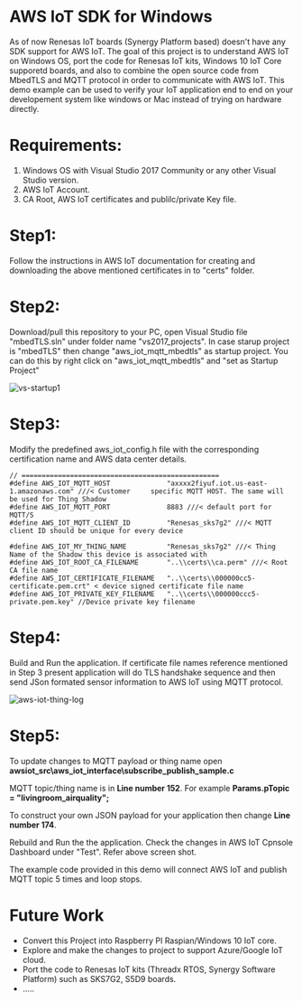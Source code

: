 
# AWS IoT SDK for Windows 
As of now Renesas IoT boards (Synergy Platform based) doesn't have any SDK support for AWS IoT.  The goal of this project is to understand AWS IoT on Windows OS, port the code for Renesas IoT kits, Windows 10 IoT Core supporetd boards,  and also to combine the open source code from MbedTLS and  MQTT protocol in order to communicate with AWS IoT. This demo example can be used to verify your IoT application end to end on your developement system like windows or Mac instead of trying on hardware directly. 
   

# Requirements:

1.   Windows OS with Visual Studio 2017 Community or any other Visual Studio version.
2.   AWS IoT Account.  
3.   CA Root, AWS IoT certificates and publilc/private Key file. 

# Step1: 
Follow the instructions in AWS IoT documentation for creating  and downloading the above mentioned certificates in to "certs" folder.

# Step2:
Download/pull this repository to your PC, open Visual Studio file "mbedTLS.sln" under folder name "vs2017_projects".  In case starup project is "mbedTLS" then change "aws_iot_mqtt_mbedtls" as startup project.  You can do this by right click on "aws_iot_mqtt_mbedtls" and "set as Startup Project" 

![vs-startup1](https://user-images.githubusercontent.com/7789293/29370538-86ffbab2-825a-11e7-9c9d-d15f85fe63d8.png)

# Step3:
Modify the predefined aws_iot_config.h  file with the corresponding certification name and AWS data center details.

    // =================================================
    #define AWS_IOT_MQTT_HOST              "axxxx2fiyuf.iot.us-east-1.amazonaws.com" ///< Customer     specific MQTT HOST. The same will be used for Thing Shadow
    #define AWS_IOT_MQTT_PORT              8883 ///< default port for MQTT/S
    #define AWS_IOT_MQTT_CLIENT_ID         "Renesas_sks7g2" ///< MQTT client ID should be unique for every device

    #define AWS_IOT_MY_THING_NAME          "Renesas_sks7g2" ///< Thing Name of the Shadow this device is associated with
    #define AWS_IOT_ROOT_CA_FILENAME       "..\\certs\\ca.perm" ///< Root CA file name
    #define AWS_IOT_CERTIFICATE_FILENAME   "..\\certs\\000000cc5-certificate.pem.crt" < device signed certificate file name
    #define AWS_IOT_PRIVATE_KEY_FILENAME   "..\\certs\\000000ccc5-private.pem.key" //Device private key filename

# Step4:
 Build and Run the application. If certificate file names reference mentioned in Step 3 present application will do TLS handshake sequence and then send JSon formated sensor information to AWS IoT using MQTT protocol.
 
 ![aws-iot-thing-log](https://user-images.githubusercontent.com/7789293/29371150-69c58588-825c-11e7-97f4-6045115c3bde.png)
 


# Step5:
To update changes to MQTT payload or thing name open **awsiot_src\aws_iot_interface\subscribe_publish_sample.c** 

MQTT topic/thing name is in  **Line number 152**. 
     For example **Params.pTopic = "livingroom_airquality";**

To construct your own JSON payload for your application then change **Line number 174**. 

Rebuild and Run the the application. Check the changes in AWS IoT Cpnsole Dashboard under "Test". Refer above screen shot.

The example code provided in this demo will connect AWS IoT and publish MQTT topic 5 times and loop stops. 

# Future Work

- Convert this Project into Raspberry PI Raspian/Windows 10 IoT core.
- Explore and make the changes to project to support Azure/Google IoT cloud.
- Port the code to Renesas IoT kits (Threadx RTOS, Synergy Software Platform) such as SKS7G2, S5D9 boards.
- .....

